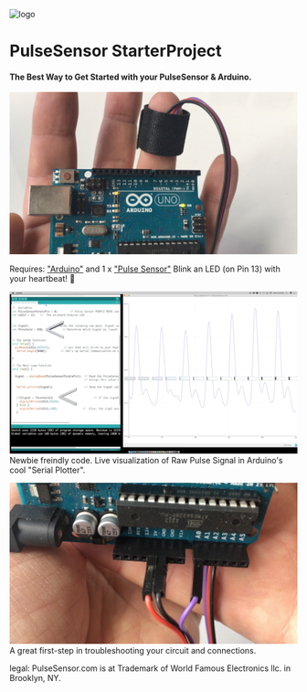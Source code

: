 ![logo](https://avatars0.githubusercontent.com/u/7002937?v=3&s=200)
# PulseSensor  StarterProject
#### The Best Way to Get Started with your PulseSensor & Arduino. 

![Arduino PulseSensor](Arduino-LEDonPin13-PulseSensor-Pic.jpg)

Requires: <a href="http://arduino.cc/"> "Arduino"</a> and 1 x <a href="http://www.pulsesensor.com"> "Pulse Sensor"</a> 
Blink an LED (on Pin 13) with your heartbeat!  💓



![ScreenShot](screenshot-threshold-arrows.png)
Newbie freindly code.
Live visualization of Raw Pulse Signal in Arduino's cool "Serial Plotter".

![Arduino PulseSensor](connections.png)
A great first-step in troubleshooting your circuit and connections. 



legal:  PulseSensor.com is at Trademark of World Famous Electronics llc. in Brooklyn, NY. 
